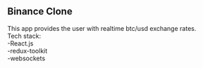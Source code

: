 ## Binance Clone

This app provides the user with realtime btc/usd exchange rates.<br>
Tech stack:<br>
-React.js<br>
-redux-toolkit<br>
-websockets

